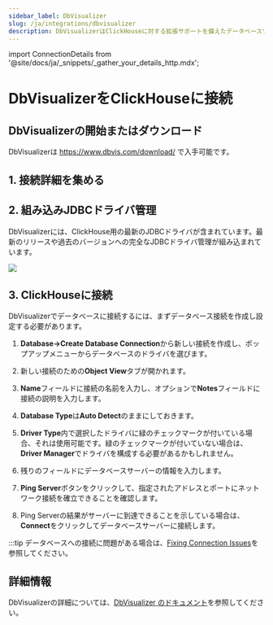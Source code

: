 ```yaml
---
sidebar_label: DbVisualizer
slug: /ja/integrations/dbvisualizer
description: DbVisualizerはClickHouseに対する拡張サポートを備えたデータベースツールです。
---
```

import ConnectionDetails from '@site/docs/ja/_snippets/_gather_your_details_http.mdx';

# DbVisualizerをClickHouseに接続

## DbVisualizerの開始またはダウンロード

DbVisualizerは https://www.dbvis.com/download/ で入手可能です。

## 1. 接続詳細を集める

<ConnectionDetails />

## 2. 組み込みJDBCドライバ管理

DbVisualizerには、ClickHouse用の最新のJDBCドライバが含まれています。最新のリリースや過去のバージョンへの完全なJDBCドライバ管理が組み込まれています。

![](@site/docs/ja/integrations/sql-clients/images/dbvisualizer-driver-manager.png)

## 3. ClickHouseに接続

DbVisualizerでデータベースに接続するには、まずデータベース接続を作成し設定する必要があります。

1. **Database->Create Database Connection**から新しい接続を作成し、ポップアップメニューからデータベースのドライバを選びます。

2. 新しい接続のための**Object View**タブが開かれます。

3. **Name**フィールドに接続の名前を入力し、オプションで**Notes**フィールドに接続の説明を入力します。

4. **Database Type**は**Auto Detect**のままにしておきます。

5. **Driver Type**内で選択したドライバに緑のチェックマークが付いている場合、それは使用可能です。緑のチェックマークが付いていない場合は、**Driver Manager**でドライバを構成する必要があるかもしれません。

6. 残りのフィールドにデータベースサーバーの情報を入力します。

7. **Ping Server**ボタンをクリックして、指定されたアドレスとポートにネットワーク接続を確立できることを確認します。

8. Ping Serverの結果がサーバーに到達できることを示している場合は、**Connect**をクリックしてデータベースサーバーに接続します。

:::tip
データベースへの接続に問題がある場合は、[Fixing Connection Issues](https://confluence.dbvis.com/display/UG231/Fixing+Connection+Issues)を参照してください。

## 詳細情報

DbVisualizerの詳細については、[DbVisualizer のドキュメント](https://confluence.dbvis.com/display/UG231/Users+Guide)を参照してください。
